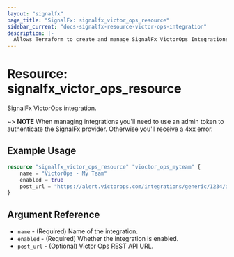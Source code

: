 ```yaml
---
layout: "signalfx"
page_title: "SignalFx: signalfx_victor_ops_resource"
sidebar_current: "docs-signalfx-resource-victor-ops-integration"
description: |-
  Allows Terraform to create and manage SignalFx VictorOps Integrations
---
```


# Resource: signalfx_victor_ops_resource

SignalFx VictorOps integration.

~> **NOTE** When managing integrations you'll need to use an admin token to authenticate the SignalFx provider. Otherwise you'll receive a 4xx error.

## Example Usage

```terraform
resource "signalfx_victor_ops_resource" "vioctor_ops_myteam" {
    name = "VictorOps - My Team"
    enabled = true
    post_url = "https://alert.victorops.com/integrations/generic/1234/alert/$key/$routing_key"
}
```

## Argument Reference

* `name` - (Required) Name of the integration.
* `enabled` - (Required) Whether the integration is enabled.
* `post_url` - (Optional) Victor Ops REST API URL.
